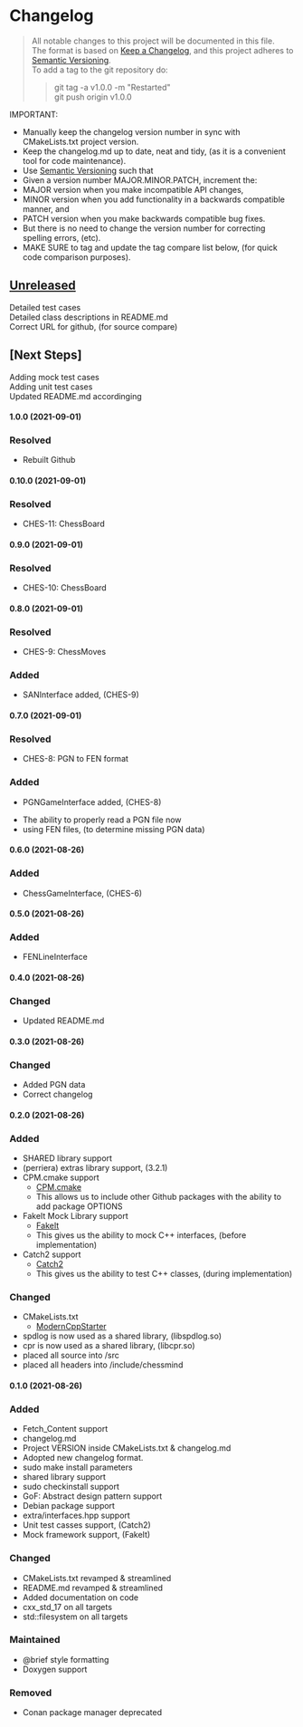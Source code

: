 
# Changelog
> All notable changes to this project will be documented in this file.</br>
The format is based on [Keep a Changelog](https://keepachangelog.com/en/1.0.0/), and this project adheres to [Semantic Versioning](https://semver.org/spec/v2.0.0.html).</br>
> To add a tag to the git repository do:
> > git tag -a v1.0.0 -m "Restarted"</br>
> > git push origin v1.0.0
> 

IMPORTANT: 
- Manually keep the changelog version number in sync with CMakeLists.txt project version.<br>
- Keep the changelog.md up to date, neat and tidy, (as it is a convenient tool for code maintenance).<br>
- Use [Semantic Versioning](https://semver.org/spec/v2.0.0.html) such that<br>
- Given a version number MAJOR.MINOR.PATCH, increment the:<br>
- MAJOR version when you make incompatible API changes,<br>
- MINOR version when you add functionality in a backwards compatible manner, and<br>
- PATCH version when you make backwards compatible bug fixes. <br>
- But there is no need to change the version number for correcting spelling errors, (etc).<br>
- MAKE SURE to tag and update the tag compare list below, (for quick code comparison purposes).<br>

## [Unreleased]
Detailed test cases</br>
Detailed class descriptions in README.md</br>
Correct URL for github, (for source compare)</br>

## [Next Steps]
Adding mock test cases </br>
Adding unit test cases </br>
Updated README.md accordinging</br>

#### 1.0.0 (2021-09-01)
### Resolved
- Rebuilt Github

#### 0.10.0 (2021-09-01)
### Resolved
- CHES-11: ChessBoard

#### 0.9.0 (2021-09-01)
### Resolved
- CHES-10: ChessBoard

#### 0.8.0 (2021-09-01)
### Resolved
- CHES-9: ChessMoves
### Added
- SANInterface added, (CHES-9)

#### 0.7.0 (2021-09-01)
### Resolved
- CHES-8: PGN to FEN format
### Added
- PGNGameInterface added, (CHES-8)
* The ability to properly read a PGN file now 
* using FEN files, (to determine missing PGN data)

#### 0.6.0 (2021-08-26)
### Added
- ChessGameInterface, (CHES-6)

#### 0.5.0 (2021-08-26)
### Added
- FENLineInterface

#### 0.4.0 (2021-08-26)
### Changed
- Updated README.md

#### 0.3.0 (2021-08-26)
### Changed
- Added PGN data
- Correct changelog

#### 0.2.0 (2021-08-26)
### Added
- SHARED library support
- (perriera) extras library support, (3.2.1)
- CPM.cmake support
  * [CPM.cmake](https://github.com/cpm-cmake/CPM.cmake/blob/master/LICENSE) 
  * This allows us to include other Github packages with the ability
    to add package OPTIONS
- FakeIt Mock Library support
  * [FakeIt](https://github.com/eranpeer/FakeIt) 
  * This gives us the ability to mock C++ interfaces, (before implementation)
- Catch2 support
  * [Catch2](https://github.com/catchorg/Catch2)
  * This gives us the ability to test C++ classes, (during implementation)
### Changed
- CMakeLists.txt
  * [ModernCppStarter](https://github.com/TheLartians/ModernCppStarter/blob/master/LICENSE) 
- spdlog is now used as a shared library, (libspdlog.so)
- cpr is now used as a shared library, (libcpr.so)
- placed all source into /src
- placed all headers into /include/chessmind

#### 0.1.0 (2021-08-26)
### Added
- Fetch_Content support
- changelog.md
- Project VERSION inside CMakeLists.txt & changelog.md
- Adopted new changelog format.
- sudo make install parameters
- shared library support
- sudo checkinstall support
- GoF: Abstract design pattern support
- Debian package support
- extra/interfaces.hpp support
- Unit test casses support, (Catch2)
- Mock framework support, (FakeIt)

### Changed
- CMakeLists.txt revamped & streamlined
- README.md revamped & streamlined
- Added documentation on code
- cxx_std_17 on all targets
- std::filesystem on all targets

### Maintained
- @brief style formatting
- Doxygen support 

### Removed
- Conan package manager deprecated

[Unreleased]: https://github.com/perriera/chessmind.git/compare/v0.0.0...HEAD
[1.0.0]: https://github.com/perriera/chessmind.git/compare/v0.10.0...v1.0.0
[0.10.0]: https://github.com/perriera/chessmind.git/compare/v0.9.0...v0.10.0
[0.1.0]: https://github.com/perriera/chessmind.git/releases/tag/v0.1.0
